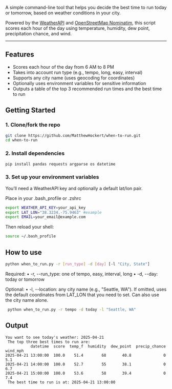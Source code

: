A simple command-line tool that helps you decide the best time to run today or tomorrow, based on weather conditions in your city.

Powered by the [WeatherAPI](https://www.weatherapi.com/) and [OpenStreetMap Nominatim](https://nominatim.org/), this script scores each hour of the day using temperature, humidity, dew point, precipitation chance, and wind.

---

## Features

- Scores each hour of the day from 6 AM to 8 PM  
- Takes into account run type (e.g., tempo, long, easy, interval)  
- Supports any city name (uses geocoding for coordinates)  
- Optionally uses environment variables for sensitive information  
- Outputs a table of the top 3 recommended run times and the best time to run

## Getting Started

### 1. Clone/fork the repo

```bash
git clone https://github.com/MatthewHockert/when-to-run.git
cd when-to-run
```

### 2. Install dependencies

```python 
pip install pandas requests argparse os datetime
```

### 3. Set up your environment variables

You’ll need a WeatherAPI key and optionally a default lat/lon pair.

Place in your .bash_profile or .zshrc

```bash 
export WEATHER_API_KEY=your_api_key
export LAT_LON="38.3234,-75.9463" #example
export EMAIL=your_email@example.com 
```

Then reload your shell:

```bash
source ~/.bash_profile
```

## How to use

```bash
python when_to_run.py -r [run_type] -d [day] [-l "City, State"]
```

Required:
	•	-r, --run_type: one of tempo, easy, interval, long
	•	-d, --day: today or tomorrow

 Optional:
	•	-l, --location: any city name (e.g., "Seattle, WA"). If omitted, uses the default coordinates from LAT_LON that you need to set. Can also use the city name alone.

```bash
 python when_to_run.py -r tempo -d today -l "Seattle, WA"
```

## Output

```
You want to see today's weather: 2025-04-21
 The top three best times to run are: 
           datetime  score  temp_f  humidity  dew_point  precip_chance  wind_mph
2025-04-21 13:00:00  100.0    51.4        68       40.8              0       5.1
2025-04-21 14:00:00  100.0    52.7        55       38.1              0       6.7
2025-04-21 15:00:00  100.0    53.6        58       39.4              0       7.4
 The best time to run is at: 2025-04-21 13:00:00
 ```















